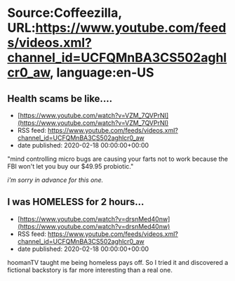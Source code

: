 # Source:Coffeezilla, URL:https://www.youtube.com/feeds/videos.xml?channel_id=UCFQMnBA3CS502aghlcr0_aw, language:en-US

## Health scams be like....
 - [https://www.youtube.com/watch?v=VZM_7QVPrNI](https://www.youtube.com/watch?v=VZM_7QVPrNI)
 - RSS feed: https://www.youtube.com/feeds/videos.xml?channel_id=UCFQMnBA3CS502aghlcr0_aw
 - date published: 2020-02-18 00:00:00+00:00

"mind controlling micro bugs are causing your farts not to work because the FBI won't let you buy our $49.95 probiotic."

*i'm sorry in advance for this one.*

## I was HOMELESS for 2 hours...
 - [https://www.youtube.com/watch?v=drsnMed40nw](https://www.youtube.com/watch?v=drsnMed40nw)
 - RSS feed: https://www.youtube.com/feeds/videos.xml?channel_id=UCFQMnBA3CS502aghlcr0_aw
 - date published: 2020-02-18 00:00:00+00:00

hoomanTV taught me being homeless pays off. So I tried it and discovered a fictional backstory is far more interesting than a real one.

